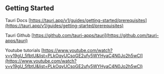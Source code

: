 ## Getting Started

Tauri Docs
[https://tauri.app/v1/guides/getting-started/prerequisites](https://tauri.app/v1/guides/getting-started/prerequisites)

Tauri Github
[https://github.com/tauri-apps/tauri](https://github.com/tauri-apps/tauri)

Youtube tutorials
[https://www.youtube.com/watch?v=y19gU_5fbtU&list=PLkOqyUCsoGE2ufy5WYHyaC4N0Jo2h5wCl](https://www.youtube.com/watch?v=y19gU_5fbtU&list=PLkOqyUCsoGE2ufy5WYHyaC4N0Jo2h5wCl)
